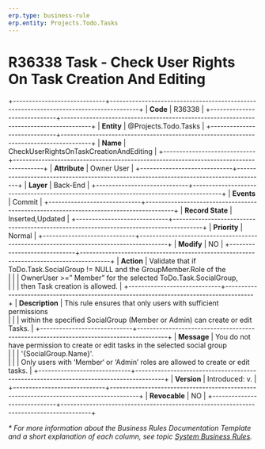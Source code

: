 ```yaml
---
erp.type: business-rule
erp.entity: Projects.Todo.Tasks 
---
```


# R36338 Task - Check User Rights On Task Creation And Editing
+-----------------------------+---------------------------------------------------------------------------------------+
| **Code**                    | R36338                                                                                |
+-----------------------------+---------------------------------------------------------------------------------------+
| **Entity**                  | @Projects.Todo.Tasks                                                                  |
+-----------------------------+---------------------------------------------------------------------------------------+
| **Name**                    | CheckUserRightsOnTaskCreationAndEditing                                               |
+-----------------------------+---------------------------------------------------------------------------------------+
| **Attribute**               | Owner User                                                                            |
+-----------------------------+---------------------------------------------------------------------------------------+
| **Layer**                   | Back-End                                                                              |
+-----------------------------+---------------------------------------------------------------------------------------+
| **Events**                  | Commit                                                                                |
+-----------------------------+---------------------------------------------------------------------------------------+
| **Record State**            | Inserted,Updated                                                                      |
+-----------------------------+---------------------------------------------------------------------------------------+
| **Priority**                | Normal                                                                                |
+-----------------------------+---------------------------------------------------------------------------------------+
| **Modify**                  | NO                                                                                    |
+-----------------------------+---------------------------------------------------------------------------------------+
| **Action**                  | Validate that if ToDo.Task.SocialGroup != NULL and the GroupMember.Role of the <br>   |
|                             | OwnerUser >=” Member” for the selected ToDo.Task.SocialGroup, <br>                    |
|                             | then Task creation is allowed.                                                        |
+-----------------------------+---------------------------------------------------------------------------------------+
| **Description**             | This rule ensures that only users with sufficient permissions <br>                    |
|                             | within the specified SocialGroup (Member or Admin) can create or edit Tasks.          |
+-----------------------------+---------------------------------------------------------------------------------------+
| **Message**                 | You do not have permission to create or edit tasks in the selected social group <br>  |
|                             | '{SocialGroup.Name}'. <br>                                                            |
|                             | Only users with ‘Member‘ or ‘Admin’ roles are allowed to create or edit tasks.        |
+-----------------------------+---------------------------------------------------------------------------------------+
| **Version**                 | Introduced: v.                                                                        |
+-----------------------------+---------------------------------------------------------------------------------------+
| **Revocable**               | NO                                                                                    |
+-----------------------------+---------------------------------------------------------------------------------------+

*\* For more information about the Business Rules Documentation Template and a short explanation of each column, see
topic [System Business Rules](../templates/template-description-system-business-rules.md).*
